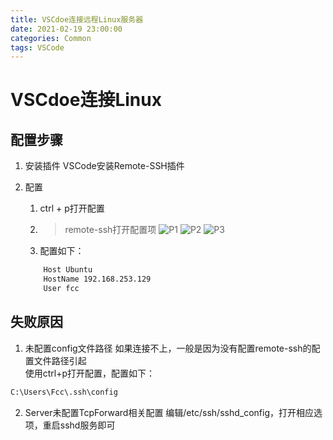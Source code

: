 ```yaml
---
title: VSCdoe连接远程Linux服务器
date: 2021-02-19 23:00:00
categories: Common
tags: VSCode
---
```


# VSCdoe连接Linux
## 配置步骤
1. 安装插件
VSCode安装Remote-SSH插件

2. 配置
    1. ctrl + p打开配置
    2. >remote-ssh打开配置项
    ![P1](https://qcow.github.io/_posts/Common/VSCode/2021-02-20-Remote-SSH-P1.png)
    ![P2](https://qcow.github.io/_posts/Common/VSCode/2021-02-20-Remote-SSH-P2.png)
    ![P3](https://qcow.github.io/_posts/Common/VSCode/2021-02-20-Remote-SSH-P3.png)
    3. 配置如下：
    ```bash
        Host Ubuntu
        HostName 192.168.253.129
        User fcc  
    ```

<!-- more -->

## 失败原因
1. 未配置config文件路径
如果连接不上，一般是因为没有配置remote-ssh的配置文件路径引起  
使用ctrl+p打开配置，配置如下：
```bash
C:\Users\Fcc\.ssh\config
```

2. Server未配置TcpForward相关配置
编辑/etc/ssh/sshd_config，打开相应选项，重启sshd服务即可


